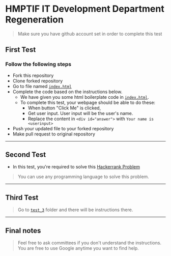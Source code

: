 # HMPTIF IT Development Department Regeneration

> Make sure you have github account set in order to complete this test

## First Test

### Follow the following steps
+ Fork this repository
+ Clone forked repository
+ Go to file named [`index.html`](https://github.com/elbertwidjaja/SALT_2022/blob/main/index.html)
+ Complete the code based on the instructions below.
    * We have given you some html boilerplate code in [`index.html`](https://github.com/elbertwidjaja/SALT_2022/blob/main/index.html).
    * To complete this test, your webpage should be able to do these:
        - When button "Click Me" is clicked,
        - Get user input. User input will be the user's name.
        - Replace the content in `<div id="answer">` with `Your name is <userinput>`
+ Push your updated file to your forked repository
+ Make pull request to original repository

------------
## Second Test
* In this test, you're required to solve this [Hackerrank Problem](https://www.hackerrank.com/challenges/birthday-cake-candles/problem)
> You can use any programming language to solve this problem.

------------
## Third Test
> Go to [`test_3`](https://github.com/elbertwidjaja/SALT_2022/tree/main/test_3) folder and there will be instructions there.

------------
## Final notes
> Feel free to ask committees if you don't understand the instructions.
> You are free to use Google anytime you want to find help.